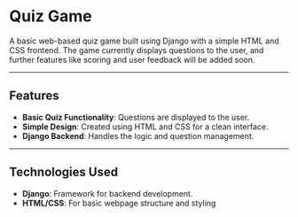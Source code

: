 # Quiz Game

A basic web-based quiz game built using Django with a simple HTML and CSS frontend. The game currently displays questions to the user, and further features like scoring and user feedback will be added soon.

---

## Features

- **Basic Quiz Functionality**: Questions are displayed to the user.
- **Simple Design**: Created using HTML and CSS for a clean interface.
- **Django Backend**: Handles the logic and question management.

---

## Technologies Used

- **Django**: Framework for backend development.
- **HTML/CSS**: For basic webpage structure and styling
